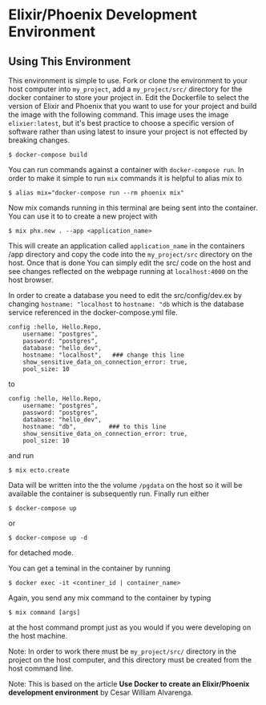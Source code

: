 
# Elixir/Phoenix Development Environment

## Using This Environment

This environment is simple to use. Fork or clone the environment to your host computer
into `my_project`, add a `my_project/src/` directory for the docker container
to store your project in. Edit the Dockerfile to select the version of Elixir
and Phoenix that you want to use for your project and build the image with the
following command. This image uses the image `elixier:latest`, but it's best
practice to choose a specific version of software rather than using latest to
insure your project is not effected by breaking changes.

    $ docker-compose build

You can run commands against a container with `docker-compose run`. In
order to make it simple to run `mix` commands it is helpful to alias mix to

    $ alias mix="docker-compose run --rm phoenix mix"

Now mix comands running in this terminal are being sent into the container. You
can use it to to create a new project with

    $ mix phx.new . --app <application_name>

This will create an application called `application_name` in the containers /app
directory and copy the code into the `my_project/src` directory on the host.
Once that is done You can simply edit the src/ code on the host and see changes
reflected on the webpage running at `localhost:4000` on the host browser.

In order to create a database you need to edit the src/config/dev.ex by changing
`hostname: "localhost` to `hostname: "db` which is the database service
referenced in the docker-compose.yml file.

    config :hello, Hello.Repo,
        username: "postgres",
        password: "postgres",
        database: "hello_dev",
        hostname: "localhost",   ### change this line 
        show_sensitive_data_on_connection_error: true,
        pool_size: 10

to

    config :hello, Hello.Repo,
        username: "postgres",
        password: "postgres",
        database: "hello_dev",
        hostname: "db",         ### to this line 
        show_sensitive_data_on_connection_error: true,
        pool_size: 10

and run 

    $ mix ecto.create

Data will be written into the the volume `/pgdata` on the host so it will be
available the container is subsequently run. Finally run either

    $ docker-compose up

or 

    $ docker-compose up -d

for detached mode.

You can get a teminal in the container by running

    $ docker exec -it <continer_id | container_name>

Again, you send any mix command to the container by typing

    $ mix command [args]

at the host command prompt just as you would if you were developing on the host
machine.

Note: In order to work there must be `my_project/src/` directory in the project on the host
computer, and this directory must be created from the host command line.

Note: This is based on the article **Use Docker to create an Elixir/Phoenix
development environment** by Cesar William Alvarenga.

